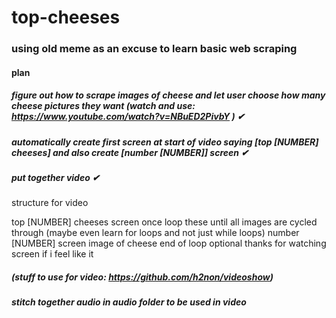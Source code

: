 # top-cheeses

### using old meme as an excuse to learn basic web scraping 

#### plan
##### figure out how to scrape images of cheese and let user choose how many cheese pictures they want (watch and use: https://www.youtube.com/watch?v=NBuED2PivbY ) ✔

##### automatically create first screen at start of video saying \[top \[NUMBER\] cheeses\] and also create \[number \[NUMBER\]\] screen ✔

##### put together video ✔
structure for video

top \[NUMBER\] cheeses screen once
loop these until all images are cycled through (maybe even learn for loops and not just while loops)
number \[NUMBER\] screen
image of cheese
end of loop
optional thanks for watching screen if i feel like it

##### (stuff to use for video: https://github.com/h2non/videoshow)

##### stitch together audio in audio folder to be used in video